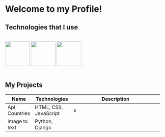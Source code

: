 # Welcome to my Profile!

## Technologies that I use

<br/>
<div width="100%">
  <img height="80" src="https://user-images.githubusercontent.com/125974589/224845400-7f32f10f-c890-4173-b737-975e8ef0eb6a.png">
  <img height="80" src="https://user-images.githubusercontent.com/125974589/224845892-84c992f3-fe94-44ee-81d3-10e4260693a7.png">
  <img height="80" src="https://static-00.iconduck.com/assets.00/node-js-icon-454x512-nztofx17.png">
</div>

<br/>

## My Projects

<table width="100%" display="inherit">
  <thead>
    <tr>
      <th style="width: 15%;">Name</th>
      <th style="width: 25%;">Technologies</th>
      <th style="width: 60%;">Description</th>
    </tr>
  </thead>
  <tbody>
    <tr>
      <td>Api Countries</td>
      <td>HTML, CSS, JavaScript</td>
      <td>x</td>
    </tr>
    <tr>
      <td>Image to text</td>
      <td>Python, Django</td>
      <td></td>
    </tr>
  </tbody>
</table>
